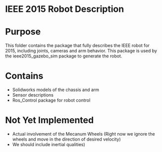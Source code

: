 IEEE 2015 Robot Description
===========================


# Purpose
This folder contains the package that fully describes the IEEE robot for 2015, including joints, cameras and arm behavior. This package is used by the ieee2015_gazebo_sim package to generate the robot.

# Contains
* Solidworks models of the chassis and arm
* Sensor descriptions
* Ros_Control package for robot control

# Not Yet Implemented
* Actual involvement of the Mecanum Wheels (Right now we ignore the wheels and move in the direction of desired velocity)
* We should include inertial qualities)

